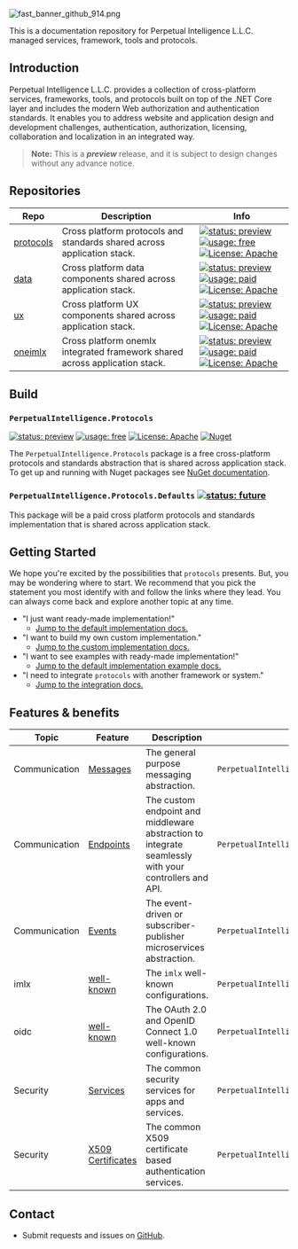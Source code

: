 ![fast_banner_github_914.png](https://en.gravatar.com/userimage/152742631/4ab9cb340649391354d65b592b744114.png)

This is a documentation repository for Perpetual Intelligence L.L.C. managed services, framework, tools and protocols.

## Introduction
Perpetual Intelligence L.L.C. provides a collection of cross-platform services, frameworks, tools, and protocols built on top of the .NET Core layer and includes the modern Web authorization and authentication standards. It enables you to address website and application design and development challenges, authentication, authorization, licensing, collaboration and localization in an integrated way.

> **Note:** This is a ***preview*** release, and it is subject to design changes without any advance notice.

## Repositories
|Repo|Description|Info|
|----|-----------|----|
|[protocols](https://github.com/perpetualintelligence/protocols)|Cross platform protocols and standards shared across application stack.|[![status: preview](https://img.shields.io/badge/status-preview-yellow)]() [![usage: free](https://img.shields.io/badge/usage-free-green)]() [![License: Apache](https://img.shields.io/badge/License-Apache-blue.svg)](https://www.apache.org/licenses/LICENSE-2.0)
|[data](https://github.com/perpetualintelligence/data)|Cross platform data components shared across application stack.|[![status: preview](https://img.shields.io/badge/status-preview-yellow)]() [![usage: paid](https://img.shields.io/badge/usage-paid-red)]() [![License: Apache](https://img.shields.io/badge/License-Apache-blue.svg)](https://www.apache.org/licenses/LICENSE-2.0)
|[ux](https://github.com/perpetualintelligence/ux)|Cross platform UX components shared across application stack.|[![status: preview](https://img.shields.io/badge/status-preview-yellow)]() [![usage: paid](https://img.shields.io/badge/usage-paid-red)]() [![License: Apache](https://img.shields.io/badge/License-Apache-blue.svg)](https://www.apache.org/licenses/LICENSE-2.0)
|[oneimlx](https://github.com/perpetualintelligence/ux)|Cross platform onemlx integrated framework shared across application stack.|[![status: preview](https://img.shields.io/badge/status-preview-yellow)]() [![usage: paid](https://img.shields.io/badge/usage-paid-red)]() [![License: Apache](https://img.shields.io/badge/License-Apache-blue.svg)](https://www.apache.org/licenses/LICENSE-2.0)

## Build



### `PerpetualIntelligence.Protocols`
[![status: preview](https://img.shields.io/badge/status-preview-yellow)]()
[![usage: free](https://img.shields.io/badge/usage-free-green)]()
[![License: Apache](https://img.shields.io/badge/License-Apache-yellow.svg)](https://opensource.org/licenses/MIT)
[![Nuget](https://img.shields.io/nuget/vpre/PerpetualIntelligence.Protocols)](https://www.nuget.org/packages/PerpetualIntelligence.Protocols)

The `PerpetualIntelligence.Protocols` package is a free cross-platform protocols and standards abstraction that is shared across application stack. To get up and running with Nuget packages see [NuGet documentation](https://docs.microsoft.com/en-us/nuget/).

### `PerpetualIntelligence.Protocols.Defaults` [![status: future](https://img.shields.io/badge/-future-blue)]()

This package will be a paid cross platform protocols and standards implementation that is shared across application stack.


## Getting Started

We hope you're excited by the possibilities that `protocols` presents. But, you may be wondering where to start. We recommend that you pick the statement you most identify with and follow the links where they lead. You can always come back and explore another topic at any time.

* "I just want ready-made implementation!"
  * [Jump to the default implementation docs.]()
* "I want to build my own custom implementation."
  * [Jump to the custom implementation docs.]()
* "I want to see examples with ready-made implementation!"
  * [Jump to the default implementation example docs.]()
* "I need to integrate `protocols` with another framework or system."
  * [Jump to the integration docs.](https://fast.design/docs/integrations/introduction)

## Features & benefits

| Topic | Feature | Description | Namespace | 
| ----- | ------- | ----------- | --------- |
| Communication | [Messages](https://github.com/perpetualintelligence/protocols/blob/main/docs/communication/messages.md) | The general purpose messaging abstraction. | `PerpetualIntelligence.Protocols.Communication`
| Communication | [Endpoints](https://github.com/perpetualintelligence/protocols/blob/main/docs/communication/endpoints/intro.md) | The custom endpoint and middleware abstraction to integrate seamlessly with your controllers and API. | `PerpetualIntelligence.Protocols.Communication.Endpoints`
| Communication | [Events](https://github.com/perpetualintelligence/protocols/blob/main/docs/communication/events/intro.md) | The event-driven or subscriber-publisher microservices abstraction. | `PerpetualIntelligence.Protocols.Communication.Events`
| imlx |  [well-known](https://github.com/perpetualintelligence/protocols/blob/main/docs/imlx/intro.md) | The `imlx` well-known configurations. | `PerpetualIntelligence.Protocols.Imlx`
| oidc | [well-known](https://github.com/perpetualintelligence/protocols/blob/main/docs/oidc/intro.md) | The OAuth 2.0 and OpenID Connect 1.0 well-known configurations. | `PerpetualIntelligence.Protocols.Oidc`
| Security | [Services](https://github.com/perpetualintelligence/protocols/blob/main/docs/security/intro.md) | The common security services for apps and services. | `PerpetualIntelligence.Protocols.Security`
| Security | [X509 Certificates](https://github.com/perpetualintelligence/protocols/blob/main/docs/security/certificates/x509/intro.md) | The common X509 certificate based authentication services. | `PerpetualIntelligence.Protocols.Security.Certificates.X509`

## Contact

* Submit requests and issues on [GitHub](https://github.com/perpetualintelligence/protocols/issues).


